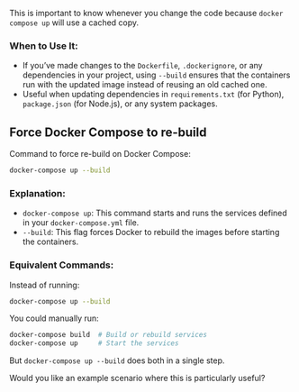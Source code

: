 This is important to know whenever you change the code because `docker compose up` will use a cached copy.

### When to Use It:

- If you’ve made changes to the `Dockerfile`, `.dockerignore`, or any dependencies in your project, using `--build` ensures that the containers run with the updated image instead of reusing an old cached one.
- Useful when updating dependencies in `requirements.txt` (for Python), `package.json` (for Node.js), or any system packages.

## Force Docker Compose to re-build

Command to force re-build on Docker Compose:
```bash
docker-compose up --build
```

### Explanation:

- `docker-compose up`: This command starts and runs the services defined in your `docker-compose.yml` file.
- `--build`: This flag forces Docker to rebuild the images before starting the containers.

### Equivalent Commands:

Instead of running:

```bash
docker-compose up --build
```

You could manually run:

```bash
docker-compose build  # Build or rebuild services
docker-compose up     # Start the services
```

But `docker-compose up --build` does both in a single step.

Would you like an example scenario where this is particularly useful?